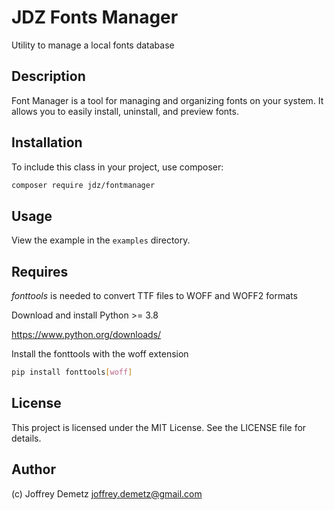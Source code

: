 # JDZ Fonts Manager
Utility to manage a local fonts database

## Description
Font Manager is a tool for managing and organizing fonts on your system. It allows you to easily install, uninstall, and preview fonts.

## Installation

To include this class in your project, use composer:

```bash
composer require jdz/fontmanager
```

## Usage

View the example in the `examples` directory.

## Requires 

*fonttools* is needed to convert TTF files to WOFF and WOFF2 formats

Download and install Python >= 3.8

https://www.python.org/downloads/

Install the fonttools with the woff extension

```bash
pip install fonttools[woff]
```

## License

This project is licensed under the MIT License. See the LICENSE file for details.

## Author

(c) Joffrey Demetz <joffrey.demetz@gmail.com>
